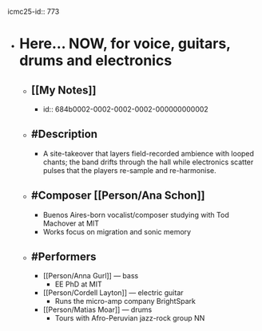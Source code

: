 icmc25-id:: 773

- # Here… NOW, for voice, guitars, drums and electronics
	- ## [[My Notes]]
		- id:: 684b0002-0002-0002-0002-000000000002
	- ## #Description
		- A site-takeover that layers field-recorded ambience with looped chants; the band drifts through the hall while electronics scatter pulses that the players re-sample and re-harmonise.
	- ## #Composer [[Person/Ana Schon]]
		- Buenos Aires-born vocalist/composer studying with Tod Machover at MIT
		- Works focus on migration and sonic memory
	- ## #Performers
		- [[Person/Anna Gurl]] — bass
			- EE PhD at MIT
		- [[Person/Cordell Layton]] — electric guitar
			- Runs the micro-amp company BrightSpark
		- [[Person/Matias Moar]] — drums
			- Tours with Afro-Peruvian jazz-rock group NN 